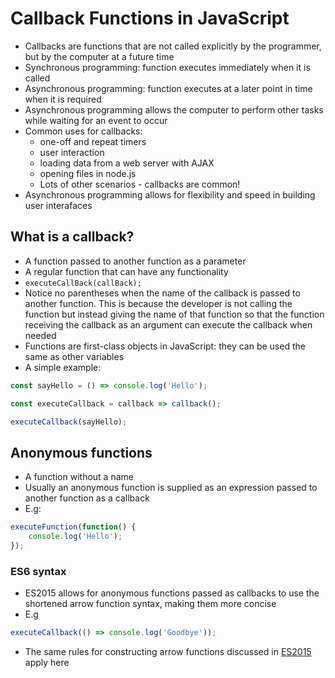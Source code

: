# Callback Functions in JavaScript
* Callbacks are functions that are not called explicitly by the programmer, but by the computer at a future time
* Synchronous programming: function executes immediately when it is called
* Asynchronous programming: function executes at a later point in time when it is required
* Asynchronous programming allows the computer to perform other tasks while waiting for an event to occur
* Common uses for callbacks:
    * one-off and repeat timers
    * user interaction
    * loading data from a web server with AJAX
    * opening files in node.js
    * Lots of other scenarios - callbacks are common!
* Asynchronous programming allows for flexibility and speed in building user interafaces

## What is a callback?
* A function passed to another function as a parameter
* A regular function that can have any functionality
* `executeCallBack(callBack);`
* Notice no parentheses when the name of the callback is passed to another function. This is because the developer is not calling the function but instead giving the name of that function so that the function receiving the callback as an argument can execute the callback when needed
* Functions are first-class objects in JavaScript: they can be used the same as other variables
* A simple example:

```js
const sayHello = () => console.log('Hello');

const executeCallback = callback => callback();

executeCallback(sayHello);
```

## Anonymous functions
* A function without a name
* Usually an anonymous function is supplied as an expression passed to another function as a callback
* E.g:

```js
executeFunction(function() {
    console.log('Hello');
});
```

### ES6 syntax
* ES2015 allows for anonymous functions passed as callbacks to use the shortened arrow function syntax, making them more concise
* E.g

```js
executeCallback(() => console.log('Goodbye'));
```

* The same rules for constructing arrow functions discussed in [ES2015](ES2015.md) apply here
